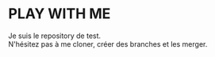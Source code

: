 # PLAY WITH ME

Je suis le repository de test.  
N'hésitez pas à me cloner, créer des branches et les merger.
